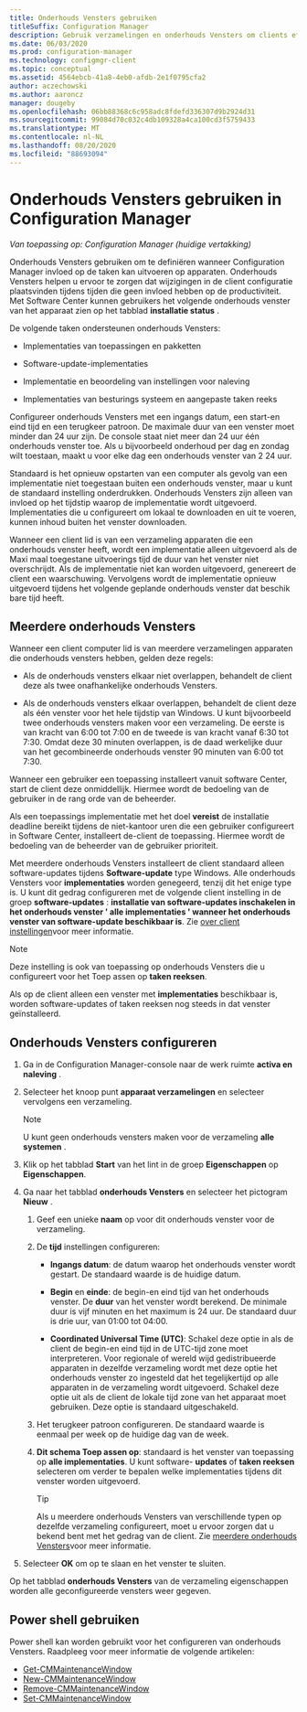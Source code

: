 ```yaml
---
title: Onderhouds Vensters gebruiken
titleSuffix: Configuration Manager
description: Gebruik verzamelingen en onderhouds Vensters om clients effectief te beheren in Configuration Manager.
ms.date: 06/03/2020
ms.prod: configuration-manager
ms.technology: configmgr-client
ms.topic: conceptual
ms.assetid: 4564ebcb-41a8-4eb0-afdb-2e1f0795cfa2
author: aczechowski
ms.author: aaroncz
manager: dougeby
ms.openlocfilehash: 06bb88368c6c958adc8fdefd336307d9b2924d31
ms.sourcegitcommit: 99084d70c032c4db109328a4ca100cd3f5759433
ms.translationtype: MT
ms.contentlocale: nl-NL
ms.lasthandoff: 08/20/2020
ms.locfileid: "88693094"
---
```

# <a name="how-to-use-maintenance-windows-in-configuration-manager"></a>Onderhouds Vensters gebruiken in Configuration Manager

*Van toepassing op: Configuration Manager (huidige vertakking)*

Onderhouds Vensters gebruiken om te definiëren wanneer Configuration Manager invloed op de taken kan uitvoeren op apparaten. Onderhouds Vensters helpen u ervoor te zorgen dat wijzigingen in de client configuratie plaatsvinden tijdens tijden die geen invloed hebben op de productiviteit. Met Software Center kunnen gebruikers het volgende onderhouds venster van het apparaat zien op het tabblad **installatie status** . <!--1358131-->

De volgende taken ondersteunen onderhouds Vensters:

- Implementaties van toepassingen en pakketten

- Software-update-implementaties

- Implementatie en beoordeling van instellingen voor naleving

- Implementaties van besturings systeem en aangepaste taken reeks

Configureer onderhouds Vensters met een ingangs datum, een start-en eind tijd en een terugkeer patroon. De maximale duur van een venster moet minder dan 24 uur zijn. De console staat niet meer dan 24 uur één onderhouds venster toe. Als u bijvoorbeeld onderhoud per dag en zondag wilt toestaan, maakt u voor elke dag een onderhouds venster van 2 24 uur.<!-- MEMDocs#310 -->

Standaard is het opnieuw opstarten van een computer als gevolg van een implementatie niet toegestaan buiten een onderhouds venster, maar u kunt de standaard instelling onderdrukken. Onderhouds Vensters zijn alleen van invloed op het tijdstip waarop de implementatie wordt uitgevoerd. Implementaties die u configureert om lokaal te downloaden en uit te voeren, kunnen inhoud buiten het venster downloaden.

Wanneer een client lid is van een verzameling apparaten die een onderhouds venster heeft, wordt een implementatie alleen uitgevoerd als de Maxi maal toegestane uitvoerings tijd de duur van het venster niet overschrijdt. Als de implementatie niet kan worden uitgevoerd, genereert de client een waarschuwing. Vervolgens wordt de implementatie opnieuw uitgevoerd tijdens het volgende geplande onderhouds venster dat beschik bare tijd heeft.

## <a name="multiple-maintenance-windows"></a>Meerdere onderhouds Vensters

Wanneer een client computer lid is van meerdere verzamelingen apparaten die onderhouds vensters hebben, gelden deze regels:  

- Als de onderhouds vensters elkaar niet overlappen, behandelt de client deze als twee onafhankelijke onderhouds Vensters.

- Als de onderhouds vensters elkaar overlappen, behandelt de client deze als één venster voor het hele tijdstip van Windows. U kunt bijvoorbeeld twee onderhouds vensters maken voor een verzameling. De eerste is van kracht van 6:00 tot 7:00 en de tweede is van kracht vanaf 6:30 tot 7:30. Omdat deze 30 minuten overlappen, is de daad werkelijke duur van het gecombineerde onderhouds venster 90 minuten van 6:00 tot 7:30.

Wanneer een gebruiker een toepassing installeert vanuit software Center, start de client deze onmiddellijk. Hiermee wordt de bedoeling van de gebruiker in de rang orde van de beheerder.

Als een toepassings implementatie met het doel **vereist** de installatie deadline bereikt tijdens de niet-kantoor uren die een gebruiker configureert in Software Center, installeert de-client de toepassing. Hiermee wordt de bedoeling van de beheerder van de gebruiker prioriteit.

Met meerdere onderhouds Vensters installeert de client standaard alleen software-updates tijdens **Software-update** type Windows. Alle onderhouds Vensters voor **implementaties** worden genegeerd, tenzij dit het enige type is. U kunt dit gedrag configureren met de volgende client instelling in de groep **software-updates** : **installatie van software-updates inschakelen in het onderhouds venster ' alle implementaties ' wanneer het onderhouds venster van software-update beschikbaar is**. Zie [over client instellingen](../../deploy/about-client-settings.md#bkmk_SUMMaint)voor meer informatie.<!-- SCCMDocs#1317 -->

> [!NOTE]
> Deze instelling is ook van toepassing op onderhouds Vensters die u configureert voor het Toep assen op **taken reeksen**.<!-- SCCMDocs-pr #4596 -->
>
> Als op de client alleen een venster met **implementaties** beschikbaar is, worden software-updates of taken reeksen nog steeds in dat venster geïnstalleerd.

## <a name="configure-maintenance-windows"></a>Onderhouds Vensters configureren

1. Ga in de Configuration Manager-console naar de werk ruimte **activa en naleving** .

1. Selecteer het knoop punt **apparaat verzamelingen** en selecteer vervolgens een verzameling.

    > [!NOTE]
    > U kunt geen onderhouds vensters maken voor de verzameling **alle systemen** .

1. Klik op het tabblad **Start** van het lint in de groep **Eigenschappen** op **Eigenschappen**.

1. Ga naar het tabblad **onderhouds Vensters** en selecteer het pictogram **Nieuw** .

    1. Geef een unieke **naam** op voor dit onderhouds venster voor de verzameling.

    1. De **tijd** instellingen configureren:

        - **Ingangs datum**: de datum waarop het onderhouds venster wordt gestart. De standaard waarde is de huidige datum.

        - **Begin** en **einde**: de begin-en eind tijd van het onderhouds venster. De **duur** van het venster wordt berekend. De minimale duur is vijf minuten en het maximum is 24 uur. De standaard duur is drie uur, van 01:00 tot 04:00.

        - **Coordinated Universal Time (UTC)**: Schakel deze optie in als de client de begin-en eind tijd in de UTC-tijd zone moet interpreteren. Voor regionale of wereld wijd gedistribueerde apparaten in dezelfde verzameling wordt met deze optie het onderhouds venster zo ingesteld dat het tegelijkertijd op alle apparaten in de verzameling wordt uitgevoerd. Schakel deze optie uit als de client de lokale tijd zone van het apparaat moet gebruiken. Deze optie is standaard uitgeschakeld.

    1. Het terugkeer patroon configureren. De standaard waarde is eenmaal per week op de huidige dag van de week.

    1. **Dit schema Toep assen op**: standaard is het venster van toepassing op **alle implementaties**. U kunt software- **updates** of **taken reeksen** selecteren om verder te bepalen welke implementaties tijdens dit venster worden uitgevoerd.

        > [!TIP]
        > Als u meerdere onderhouds Vensters van verschillende typen op dezelfde verzameling configureert, moet u ervoor zorgen dat u bekend bent met het gedrag van de client. Zie [meerdere onderhouds Vensters](#multiple-maintenance-windows)voor meer informatie.

1. Selecteer **OK** om op te slaan en het venster te sluiten.

Op het tabblad **onderhouds Vensters** van de verzameling eigenschappen worden alle geconfigureerde vensters weer gegeven.

## <a name="use-powershell"></a><a name="bkmk_powershell"></a> Power shell gebruiken

Power shell kan worden gebruikt voor het configureren van onderhouds Vensters. Raadpleeg voor meer informatie de volgende artikelen:

- [Get-CMMaintenanceWindow](/powershell/module/configurationmanager/get-cmmaintenancewindow?view=sccm-ps)
- [New-CMMaintenanceWindow](/powershell/module/configurationmanager/new-cmmaintenancewindow?view=sccm-ps)
- [Remove-CMMaintenanceWindow](/powershell/module/configurationmanager/remove-cmmaintenancewindow?view=sccm-ps)
- [Set-CMMaintenanceWindow](/powershell/module/configurationmanager/set-cmmaintenancewindow?view=sccm-ps)
